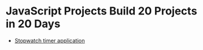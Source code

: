# JavaScript Projects Build 20 Projects in 20 Days

- [Stopwatch timer application](01.%20Stopwatch%20Timer%20Application/index.html)